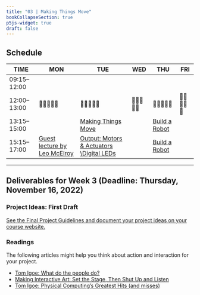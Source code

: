 ```yaml
---
title: "03 | Making Things Move"
bookCollapseSection: true
p5js-widget: true
draft: false
---
```


## Schedule

| TIME | MON | TUE | WED | THU | FRI |
| --- | --- | --- | --- | --- | --- |
| 09:15–12:00 |  |  |  |  |  |
| 12:00–13:00| 🥗🍜🍱🍝🍕 | 🥗🍜🍱🍝🍕 | 🥗🍜🍱🍝🍕 | 🥗🍜🍱🍝🍕 | 🥗🍜🍱🍝🍕 |
| 13:15–15:00 |  | [Making Things Move](./lesson-01) |  | [Build a Robot](./lesson-02) |  |
| 15:15–17:00 | [Guest lecture by Leo McElroy](./lecture) | [Output: Motors & Actuators \Digital LEDs](./lesson-01) |  | [Build a Robot](./lesson-02) |  |


---

## Deliverables for Week 3 (Deadline: Thursday, November 16, 2022)

### Project Ideas: First Draft

[See the Final Project Guidelines and document your project ideas on your course website.](../final-project/)

### Readings

The following articles might help you think about action and interaction for your project.

- [Tom Igoe: What do the people do?](https://www.tigoe.com/blog/category/physicalcomputing/606/)
- [Making Interactive Art: Set the Stage, Then Shut Up and Listen](https://www.tigoe.com/blog/category/physicalcomputing/405/)
- [Tom Igoe: Physical Computing’s Greatest Hits (and misses)](https://www.tigoe.com/blog/category/physicalcomputing/176/)